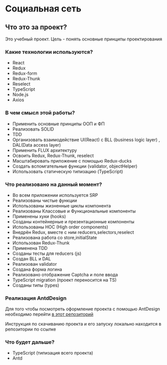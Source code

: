# Социальная сеть

## Что это за проект?

Это учебный проект. 
Цель - понять основные принципы проектирования 

### Какие технологии используются?

- React
- Redux
- Redux-form
- Redux-Thunk
- Reselect
- TypeScript
- Node.js
- Axios

### В чем смысл этой работы?

- Применить основные принципы ООП и ФП
- Реализовать SOLID
- TDD
- Организовать взаимодействие UI(React) с BLL (business logic layer) , DAL(Data access layer)
- Применить FLUX архитектуру
- Освоить Redux, Redux-Thunk, reselect
- Масштабировать приложение с помощью Redux-ducks
- Создать вспомгательные функции (validator, objectHelper)
- Использовать статическую типизацию (TypeScript)


### Что реализовано на данный момент?

- Во всем приложении используется SRP
- Реализованы чистые функции
- Использованы жизненные циклы компонента
- Реализованы Классовые и Функциональные компоненты 
- Применены хуки (hooks)
- Созданы контейнерные и презентационные компоненты
- Использованы HOC (High order components)
- Внедрён Redux, вместе с ним reducers,selectors,reselect
- Реализована работа со store,initialState
- Использован Redux-Thunk 
- Применена TDD
- Созданы тесты для reducers (js)
- Создан BLL и DAL
- Реализован validator
- Создана форма логина
- Реализовано отображение Captcha и поле ввода 
- TypeScript migration (проект переносится на TS)
- Созданы типы (types)


### Реализация AntdDesign

Для того чтобы посмотреть оформление проекта с помощью AntDesign необходимо перейти [в этот репозиторий][demosocial]

Инструкция по скачиванию проекта и его запуску локально находится в репозитории по ссылке


### Что будет дальше?
- TypeScript (типизация всего проекта)
- Antd

[demosocial]:https://github.com/ArtemKhairov/demovisualforsocial